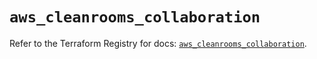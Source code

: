 # `aws_cleanrooms_collaboration`

Refer to the Terraform Registry for docs: [`aws_cleanrooms_collaboration`](https://registry.terraform.io/providers/hashicorp/aws/6.13.0/docs/resources/cleanrooms_collaboration).
